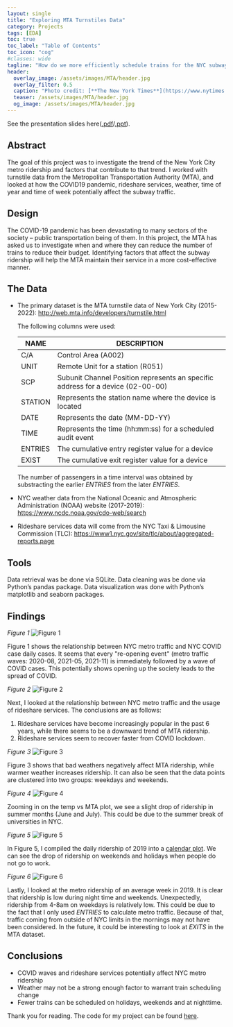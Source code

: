 ```yaml
---
layout: single
title: "Exploring MTA Turnstiles Data"
category: Projects
tags: [EDA]
toc: true
toc_label: "Table of Contents"
toc_icon: "cog"
#classes: wide
tagline: "How do we more efficiently schedule trains for the NYC subway?"
header:
  overlay_image: /assets/images/MTA/header.jpg
  overlay_filter: 0.5
  caption: "Photo credit: [**The New York Times**](https://www.nytimes.com/)"
  teaser: /assets/images/MTA/header.jpg
  og_image: /assets/images/MTA/header.jpg
---
```


See the presentation slides here([.pdf](https://github.com/JoshJingtianWang/NYC-MTA-EDA/blob/main/presentation_josh_wang.pdf)/[.ppt](https://github.com/JoshJingtianWang/NYC-MTA-EDA/blob/main/Presentation_josh_wang.pptx)).

## Abstract
The goal of this project was to investigate the trend of the New York City metro ridership and factors that contribute to that trend. I worked with turnstile data from the Metropolitan Transportation Authority (MTA), and looked at how the COVID19 pandemic, rideshare services, weather, time of year and time of week potentially affect the subway traffic.

## Design
The COVID-19 pandemic has been devastating to many sectors of the society – public transportation being of them. In this project, the MTA has asked us to investigate when and where they can reduce the number of trains to reduce their budget. Identifying factors that affect the subway ridership will help the MTA maintain their service in a more cost-effective manner.

## The Data
- The primary dataset is the MTA turnstile data of New York City (2015-2022): http://web.mta.info/developers/turnstile.html

	The following columns were used:
	
	| NAME | DESCRIPTION |
	| ---- | ----------- |
	| C/A | Control Area (A002) |
	| UNIT | Remote Unit for a station (R051) |
	| SCP | Subunit Channel Position represents an specific address for a device (02-00-00) |
	| STATION | Represents the station name where the device is located |
	| DATE | Represents the date (MM-DD-YY) |
	| TIME | Represents the time (hh:mm:ss) for a scheduled audit event |
	| ENTRIES | The cumulative entry register value for a device |
	| EXIST | The cumulative exit register value for a device |
	
	The number of passengers in a time interval was obtained by substracting the earlier _ENTRIES_ from the later _ENTRIES_.
	
- NYC weather data from the National Oceanic and Atmospheric Administration (NOAA) website (2017-2019): https://www.ncdc.noaa.gov/cdo-web/search

- Rideshare services data will come from the NYC Taxi & Limousine Commission (TLC): https://www1.nyc.gov/site/tlc/about/aggregated-reports.page

## Tools
Data retrieval was be done via SQLite. Data cleaning was be done via Python’s pandas package. Data visualization was done with Python’s matplotlib and seaborn packages.

## Findings

*Figure 1*
![Figure 1](https://github.com/JoshJingtianWang/NYC-MTA-EDA/blob/main/plots/COVID_MTA_small.png?raw=true "Figure 1")

Figure 1 shows the relationship between NYC metro traffic and NYC COVID case daily cases. It seems that every "re-opening event" (metro traffic waves: 2020-08, 2021-05, 2021-11) is immediately followed by a wave of COVID cases. This potentially shows opening up the society leads to the spread of COVID.

*Figure 2*
![Figure 2](https://raw.githubusercontent.com/JoshJingtianWang/NYC-MTA-EDA/main/plots/Uber_MTA_small.png "Figure 2")

Next, I looked at the relationship between NYC metro traffic and the usage of rideshare services. The conclusions are as follows:
1. Rideshare services have become increasingly popular in the past 6 years, while there seems to be a downward trend of MTA ridership.
2. Rideshare services seem to recover faster from COVID lockdown.

*Figure 3*
![Figure 3](https://github.com/JoshJingtianWang/NYC-MTA-EDA/blob/main/plots/Weather_MTA_small.png?raw=true "Figure 3")

Figure 3 shows that bad weathers negatively affect MTA ridership, while warmer weather increases ridership. It can also be seen that the data points are clustered into two groups: weekdays and weekends.

*Figure 4*
![Figure 4](https://github.com/JoshJingtianWang/NYC-MTA-EDA/blob/main/plots/Temperature_MTA.png?raw=true "Figure 4")

Zooming in on the temp vs MTA plot, we see a slight drop of ridership in summer months (June and July). This could be due to the summer break of universities in NYC.

*Figure 5*
![Figure 5](https://github.com/JoshJingtianWang/NYC-MTA-EDA/blob/main/plots/year_heatmap_2019.png?raw=true "Figure 5")

In Figure 5, I compiled the daily ridership of 2019 into a [calendar plot](https://calplot.readthedocs.io/en/latest/). We can see the drop of ridership on weekends and holidays when people do not go to work.

*Figure 6*
![Figure 6](https://github.com/JoshJingtianWang/NYC-MTA-EDA/blob/main/plots/week_heatmap_2019.png?raw=true "Figure 6")

Lastly, I looked at the metro ridership of an average week in 2019. It is clear that ridership is low during night time and weekends. Unexpectedly, ridership from 4-8am on weekdays is relatively low. This could be due to the fact that I only used _ENTRIES_ to calculate metro traffic. Because of that, traffic coming from outside of NYC limits in the mornings may not have been considered. In the future, it could be interesting to look at _EXITS_ in the MTA dataset.

## Conclusions
- COVID waves and rideshare services potentially affect NYC metro ridership
- Weather may not be a strong enough factor to warrant train scheduling change
- Fewer trains can be scheduled on holidays, weekends and at nighttime.

Thank you for reading. The code for my project can be found [here](https://github.com/JoshJingtianWang/NYC-MTA-EDA). 